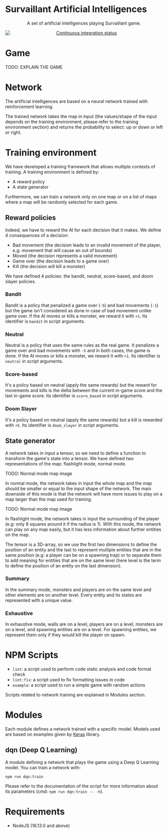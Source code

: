 # Survaillant Artificial Intelligences

<p align="center">A set of artificial intelligences playing Survaillant game.</p>
<p align="center">
    <a href="https://github.com/Thurstag/survaillant-ais/actions/workflows/ci.yml">
        <img src="https://github.com/Thurstag/survaillant-ais/actions/workflows/ci.yml/badge.svg" alt="Continuous integration status"
             style="display: block; margin: auto" />    
    </a>
</p>

# Game

TODO: EXPLAIN THE GAME

# Network

The artificial intelligences are based on a neural network trained with reinforcement learning.

The trained network takes the map in input (the values/shape of the input depends on the training environment, 
please refer to the training environment section) and returns the probability to select: up or down or left or right. 

# Training environment

We have developed a training framework that allows multiple contexts of training. A training environment is defined by:
- A reward policy
- A state generator

Furthermore, we can train a network only on one map or on a list of maps where a map will be randomly selected for each game.

## Reward policies

Indeed, we have to reward the AI for each decision that it makes. We define 4 consequences of a decision:
- Bad movement (the decision leads to an invalid movement of the player, e.g: movement that will cause an out of bounds)
- Moved (the decision represents a valid movement)
- Game over (the decision leads to a game over)
- Kill (the decision will kill a monster)

We have defined 4 policies: the bandit, neutral, score-based, and doom slayer policies.

### Bandit

Bandit is a policy that penalized a game over (`-5`) and bad movements (`-1`) but the game isn't considered as done in case of bad movement
unlike game over. If the AI moves or kills a monster, we reward it with `+1`.
Its identifier is `bandit` in script arguments.

### Neutral

Neutral is a policy that uses the same rules as the real game. It penalizes a game over and bad movements with `-5` 
and in both cases, the game is done. If the AI moves or kills a monster, we reward it with `+1`. 
Its identifier is `neutral` in script arguments.

### Score-based

It's a policy based on neutral (apply the same rewards) but the reward for movements and kills
is the delta between the current in-game score and the last in-game score. Its identifier is `score_based` in script arguments.

### Doom Slayer

It's a policy based on neutral (apply the same rewards) but a kill is rewarded with `+5`.
Its identifier is `doom_slayer` in script arguments.

## State generator

A network takes in input a tensor, so we need to define a function to transform the game's state into a tensor. We have defined two
representations of the map: flashlight mode, normal mode.

TODO: Normal mode map image

In normal mode, the network takes in input the whole map and the map should be smaller or equal to 
the input shape of the network. The main downside of this mode is that the network will have more issues to play on
a map larger than the map used for training.

TODO: Normal mode map image

In flashlight mode, the network takes in input the surrounding of the player (e.g: only 8 squares around it if the radius is 1). 
With this mode, the network can play on any map easily, but it has less information about further entities on the map.

The tensor is a 3D-array, so we use the first two dimensions to define the position of an entity and the last to
represent multiple entities that are in the same position (e.g: a player can be on a spawning trap) or to separate
them to add meaning for entities that are on the same level (here level is the term to define the position of an entity
on the last dimension).

### Summary

In the summary mode, monsters and players are on the same level and other elements are on another level. Every entity
and its states are represented with a unique value.

### Exhaustive

In exhaustive mode, walls are on a level, players are on a level, monsters are on a level,
and spawning entities are on a level. For spawning entities, we represent them only if they would kill the player on spawn.

# NPM Scripts

- `lint`: a script used to perform code static analysis and code format check
- `lint:fix`: a script used to fix formatting issues in code
- `example`: a script used to run a simple game with random actions

Scripts related to network training are explained in Modules section.

# Modules

Each module defines a network trained with a specific model. Models used are based on examples given by [Keras](https://keras.io/examples/rl/) library.

## dqn (Deep Q Learning)

A module defining a network that plays the game using a Deep Q Learning model. You can train a network with:
```
npm run dqn:train
```
Please refer to the documentation of the script for more information about its parameters (cmd: `npm run dqn:train -- -h`).

# Requirements

- NodeJS (16.13.0 and above)
